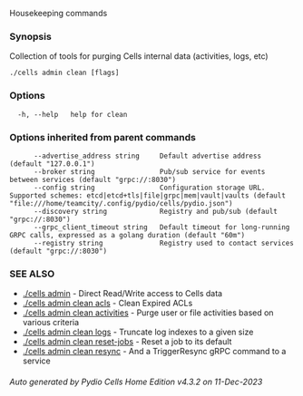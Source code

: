 Housekeeping commands

### Synopsis

Collection of tools for purging Cells internal data (activities, logs, etc)

```
./cells admin clean [flags]
```

### Options

```
  -h, --help   help for clean
```

### Options inherited from parent commands

```
      --advertise_address string     Default advertise address (default "127.0.0.1")
      --broker string                Pub/sub service for events between services (default "grpc://:8030")
      --config string                Configuration storage URL. Supported schemes: etcd|etcd+tls|file|grpc|mem|vault|vaults (default "file:///home/teamcity/.config/pydio/cells/pydio.json")
      --discovery string             Registry and pub/sub (default "grpc://:8030")
      --grpc_client_timeout string   Default timeout for long-running GRPC calls, expressed as a golang duration (default "60m")
      --registry string              Registry used to contact services (default "grpc://:8030")
```

### SEE ALSO

* [./cells admin](./cells-admin)	 - Direct Read/Write access to Cells data
* [./cells admin clean acls](./cells-admin-clean-acls)	 - Clean Expired ACLs
* [./cells admin clean activities](./cells-admin-clean-activities)	 - Purge user or file activities based on various criteria
* [./cells admin clean logs](./cells-admin-clean-logs)	 - Truncate log indexes to a given size
* [./cells admin clean reset-jobs](./cells-admin-clean-reset-jobs)	 - Reset a job to its default
* [./cells admin clean resync](./cells-admin-clean-resync)	 - And a TriggerResync gRPC command to a service

###### Auto generated by Pydio Cells Home Edition v4.3.2 on 11-Dec-2023
